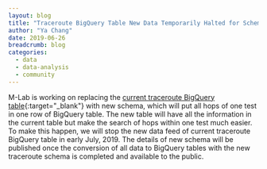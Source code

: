 ```yaml
---
layout: blog
title: "Traceroute BigQuery Table New Data Temporarily Halted for Schema Change"
author: "Ya Chang"
date: 2019-06-26
breadcrumb: blog
categories:
  - data
  - data-analysis
  - community
---
```


M-Lab is working on replacing the [current traceroute BigQuery table](https://console.cloud.google.com/bigquery?project=measurement-lab&p=measurement-lab&d=aggregate&t=traceroute&page=table){:target="_blank"} with new schema, which will put all hops of one test in one row of BigQuery table. <!--more -->The new table will have all the information in the current table but make the search of hops within one test much easier. To make this happen, we will stop the new data feed of current traceroute BigQuery table in early July, 2019. The details of new schema will be published once the conversion of all data to BigQuery tables with the new traceroute schema is completed and available to the public.
